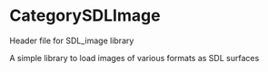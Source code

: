
# CategorySDLImage

Header file for SDL_image library

A simple library to load images of various formats as SDL surfaces
